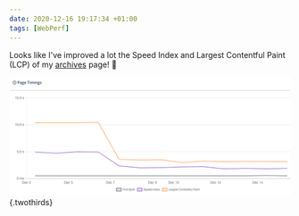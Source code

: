 ```yaml
---
date: 2020-12-16 19:17:34 +01:00
tags: [WebPerf]
---
```


Looks like I've improved a lot the Speed Index and Largest Contentful Paint (LCP) of my [archives](/archives/) page! 💪

![Big improvement of Speed Index and Largest Contentful Paint](archives-page-performance.png){.twothirds}
